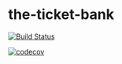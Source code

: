 # the-ticket-bank
[![Build Status](https://travis-ci.org/FAC-11/the-ticket-bank.svg?branch=master)](https://travis-ci.org/FAC-11/the-ticket-bank)

[![codecov](https://codecov.io/gh/FAC-11/the-ticket-bank/branch/master/graph/badge.svg)](https://codecov.io/gh/FAC-11/the-ticket-bank)

